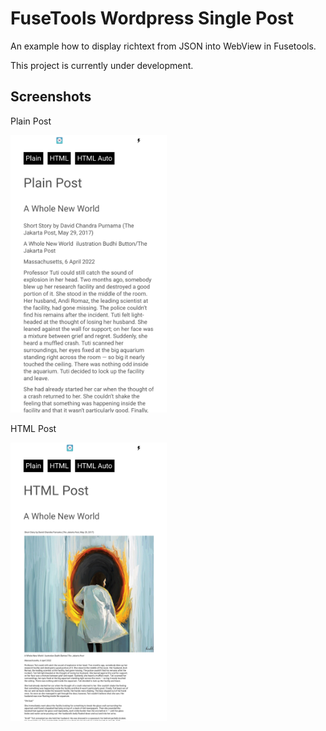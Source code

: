 # FuseTools Wordpress Single Post

An example how to display richtext from JSON into WebView in Fusetools.

This project is currently under development.

## Screenshots
Plain Post

<kbd>
  <img src="screenshots/plain-post.png" width="250px" /> 
</kbd>

HTML Post

<kbd>
  <img src="screenshots/html-post.png" width="250px" /> 
</kbd>